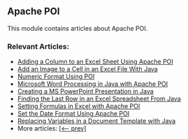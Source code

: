 ## Apache POI

This module contains articles about Apache POI.

### Relevant Articles:

- [Adding a Column to an Excel Sheet Using Apache POI](https://www.baeldung.com/java-excel-add-column)
- [Add an Image to a Cell in an Excel File With Java](https://www.baeldung.com/java-add-image-excel)
- [Numeric Format Using POI](https://www.baeldung.com/apache-poi-numeric-format)
- [Microsoft Word Processing in Java with Apache POI](https://www.baeldung.com/java-microsoft-word-with-apache-poi)
- [Creating a MS PowerPoint Presentation in Java](https://www.baeldung.com/apache-poi-slideshow)
- [Finding the Last Row in an Excel Spreadsheet From Java](https://www.baeldung.com/java-excel-find-last-row)
- [Setting Formulas in Excel with Apache POI](https://www.baeldung.com/java-apache-poi-set-formulas)
- [Set the Date Format Using Apache POI](https://www.baeldung.com/java-apache-poi-date-format)
- [Replacing Variables in a Document Template with Java](https://www.baeldung.com/java-replace-pattern-word-document-doc-docx)
- More articles: [[<-- prev]](../apache-poi)
